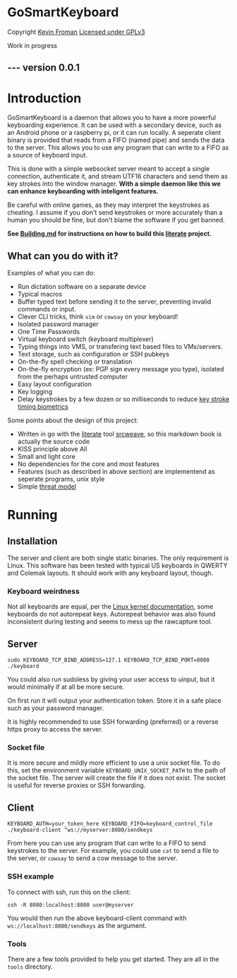 # GoSmartKeyboard


Copyright [Kevin Froman](https://chaoswebs.net/) [Licensed under GPLv3](LICENSE.md)

Work in progress

--- version
0.0.1 
---


# Introduction

GoSmartKeyboard is a daemon that allows you to have a more powerful keyboarding experience. It can be used with a secondary device, such as an Android phone or a raspberry pi, or it can run locally. A seperate client binary is provided that reads from a FIFO (named pipe) and sends the data to the server. This allows you to use any program that can write to a FIFO as a source of keyboard input.


This is done with a simple websocket server meant to accept a single connection, authenticate it, and stream UTF16 characters and send them as key strokes into the window manager. **With a simple daemon like this we can enhance keyboarding with inteligent features.**

Be careful with online games, as they may interpret the keystrokes as cheating. I assume if you don't send keystrokes or more accurately than a human you should be fine, but don't blame the software if you get banned.


**See [Building.md](Building.md) for instructions on how to build this [literate](https://en.wikipedia.org/wiki/Literate_programming) project.**


## What can you do with it?

Examples of what you can do:

* Run dictation software on a separate device
* Typical macros
* Buffer typed text before sending it to the server, preventing invalid commands or input. 
* Clever CLI tricks, think `vim` or `cowsay` on your keyboard!
* Isolated password manager
* One Time Passwords
* Virtual keyboard switch (keyboard multiplexer)
* Typing things into VMS, or transfering text based files to VMs/servers.
* Text storage, such as configuration or SSH pubkeys
* On-the-fly spell checking or translation
* On-the-fly encryption (ex: PGP sign every message you type), isolated from the perhaps untrusted computer
* Easy layout configuration
* Key logging
* Delay keystrokes by a few dozen or so milliseconds to reduce [key stroke timing biometrics](https://en.wikipedia.org/wiki/Keystroke_dynamics)



Some points about the design of this project:

* Written in go with the [literate](https://en.wikipedia.org/wiki/Literate_programming) tool [srcweave](https://github.com/justinmeiners/srcweave), so this
markdown book is actually the source code
* KISS principle above All
* Small and light core
* No dependencies for the core and most features
* Features (such as described in above section) are implementend as seperate programs, unix style
* Simple [threat model](ThreatModel.md)


# Running

## Installation

The server and client are both single static binaries. The only requirement is Linux. This software has been tested
with typical US keyboards in QWERTY and Colemak layouts. It should work with any keyboard layout, though.

### Keyboard weirdness

Not all keyboards are equal, per the [Linux kernel documentation](https://www.kernel.org/doc/html/latest/input/event-codes.html#ev-key), 
some keyboards do not autorepeat keys. Autorepeat behavior was also found inconsistent during testing and seems to mess up the rawcapture tool.

## Server

`sudo KEYBOARD_TCP_BIND_ADDRESS=127.1 KEYBOARD_TCP_BIND_PORT=8080 ./keyboard`

You could also run sudoless by giving your user access to uinput, but it would minimally if at all be more secure.

On first run it will output your authentication token. Store it in a safe place such as your password manager.

It is highly recommended to use SSH forwarding (preferred) or a reverse https proxy to access the server.


### Socket file

It is more secure and mildly more efficient to use a unix socket file. To do this, set the environment variable `KEYBOARD_UNIX_SOCKET_PATH` to the path of the socket file. The server will create the file if it does not exist. The socket is useful for reverse proxies or SSH forwarding.

## Client

`KEYBOARD_AUTH=your_token_here KEYBOARD_FIFO=keyboard_control_file ./keyboard-client "ws://myserver:8080/sendkeys`

From here you can use any program that can write to a FIFO to send keystrokes to the server. For example, you could use `cat` to send a file to the server, or `cowsay` to send a cow message to the server.


### SSH example

To connect with ssh, run this on the client:

`ssh -R 8080:localhost:8080 user@myserver`

You would then run the above keyboard-client command with `ws://localhost:8080/sendkeys` as the argument.

### Tools

There are a few tools provided to help you get started. They are all in the `tools` directory.

